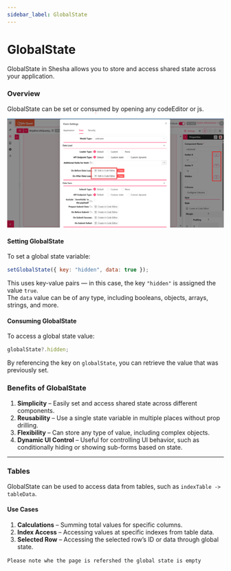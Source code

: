```yaml
---
sidebar_label: GlobalState
---
```


# GlobalState

GlobalState in Shesha allows you to store and access shared state across your application.

### Overview

GlobalState can be set or consumed by opening any codeEditor or js.
![Image](./images/globalstate1.png)

#### Setting GlobalState

To set a global state variable:

```js
setGlobalState({ key: "hidden", data: true });
```

This uses key-value pairs — in this case, the key `"hidden"` is assigned the value `true`.  
The `data` value can be of any type, including booleans, objects, arrays, strings, and more.

#### Consuming GlobalState

To access a global state value:

```js
globalState?.hidden;
```

By referencing the key on `globalState`, you can retrieve the value that was previously set.

### Benefits of GlobalState

1. **Simplicity** – Easily set and access shared state across different components.
2. **Reusability** – Use a single state variable in multiple places without prop drilling.
3. **Flexibility** – Can store any type of value, including complex objects.
4. **Dynamic UI Control** – Useful for controlling UI behavior, such as conditionally hiding or showing sub-forms based on state.

---

### Tables

GlobalState can be used to access data from tables, such as `indexTable -> tableData`.

#### Use Cases

1. **Calculations** – Summing total values for specific columns.
2. **Index Access** – Accessing values at specific indexes from table data.
3. **Selected Row** – Accessing the selected row’s ID or data through global state.

`Please note whe the page is refershed the global state is empty`
